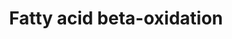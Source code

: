 ---
annotations:
- id: PW:0000738
  parent: classic metabolic pathway
  type: Pathway Ontology
  value: fatty acid beta degradation pathway
authors:
- MaintBot
- Thomas
- Christine Chichester
- Mkutmon
- MirkoBaranzini
- Egonw
- Eweitz
description: Complete fatty acid beta-oxidation pathway for saturated and unsaturated
  fatty acids, developed and curated internally by BiGCaT Bioinformatics.   This pathway
  was previously split into three parts plus a meta file for statistics. If you still
  have these you can replace all four with this single pathway.
last-edited: 2021-05-07
organisms:
- Mus musculus
redirect_from:
- /index.php/Pathway:WP1269
- /instance/WP1269
revision: null
schema-jsonld:
- '@context': https://schema.org/
  '@id': https://wikipathways.github.io/pathways/WP1269.html
  '@type': Dataset
  creator:
    '@type': Organization
    name: WikiPathways
  description: Complete fatty acid beta-oxidation pathway for saturated and unsaturated
    fatty acids, developed and curated internally by BiGCaT Bioinformatics.   This
    pathway was previously split into three parts plus a meta file for statistics.
    If you still have these you can replace all four with this single pathway.
  keywords:
  - Acadl
  - Acadm
  - Acads
  - Acadvl
  - Acat1
  - Acetoacetyl-CoA
  - Acetyl-CoA
  - Acsl1
  - Acsl3
  - Acsl4
  - Acsl5
  - Acsl6
  - Acss2
  - Acyl-CoA
  - Chkb
  - Cpt1a
  - Cpt1b
  - Cpt2
  - Crat
  - Dci
  - Decr1
  - Dihydroxyacetone phosphate
  - Dld
  - Echs1
  - Gcdh
  - Gk2
  - Glutaryl-CoA
  - Glyceraldehyde 3-phosphate
  - Glycerol
  - Glycolysis
  - Gpd2
  - Gyk
  - HADHB
  - Hadh
  - Hadha
  - Hadhb
  - Lauroyl-CoA
  - Linoleoyl-CoA
  - Lipc
  - Lipe
  - Lipf
  - Lpl
  - Pnpla2
  - Slc25a20
  - TCA Cycle
  - Tpi1
  license: CC0
  name: Fatty acid beta-oxidation
seo: CreativeWork
title: Fatty acid beta-oxidation
wpid: WP1269
---
